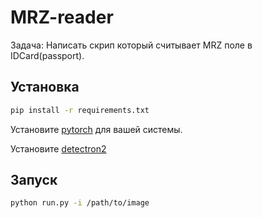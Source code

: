 # MRZ-reader
Задача: Написать скрип который считывает MRZ поле в IDCard(passport). 

## Установка
```bash
pip install -r requirements.txt
```
Установите [pytorch](https://pytorch.org/) для вашей системы.

Установите [detectron2](https://detectron2.readthedocs.io/en/latest/tutorials/install.html) 

## Запуск 
```bash
python run.py -i /path/to/image
```